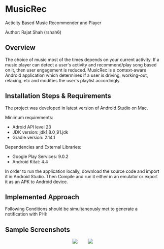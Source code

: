 # MusicRec
Acticity Based Music Recommender and Player

Author: Rajat Shah (rshah6)

## Overview
The choice of music most of the times depends on your current activity. If a music player can detect a user's activity and recommend/play song based on it, then user engagement is reduced. MusicRec is a context-aware Android application which determines if a user is driving, working-out, relaxing, etc and modifies the user's playlist accordingly.

## Installation Steps & Requirements
The project was developed in latest version of Android Studio on Mac.

Minimum requirements:
- Adroid API level 23
- JDK version: jdk1.8.0_91.jdk
- Gradle version: 2.14.1

Dependencies and External Libraries:
- Google Play Services: 9.0.2
- Android Kitat: 4.4

In order to run the application locally, download the source code and import it in Android Studio. Then Compile and run it either in an emulator or export it as an APK to Android device.

## Implemented Approach
Following Conditions should be simultaneously met to generate a notification with PHI:

## Sample Screenshots
<p align="center">
  <img src="https://media.giphy.com/media/26ufcVxET21XK5HUI/giphy.gif" style="margin-right:30px" />
  <img src="https://media.giphy.com/media/26ufdf0kAOt3Gniko/giphy.gif" />
</p>
